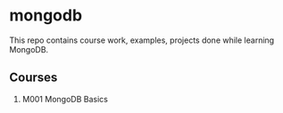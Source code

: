 # mongodb

This repo contains course work, examples, projects done while learning MongoDB.

## Courses

1. M001 MongoDB Basics
